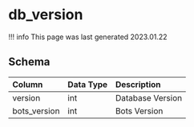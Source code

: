 # db_version

!!! info
	This page was last generated 2023.01.22

## Schema

| Column | Data Type | Description |
| :--- | :--- | :--- |
| version | int | Database Version |
| bots_version | int | Bots Version |

